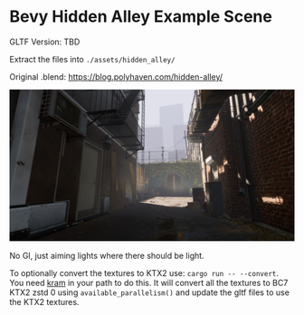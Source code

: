 # Bevy Hidden Alley Example Scene

GLTF Version: TBD

Extract the files into `./assets/hidden_alley/`

Original .blend: https://blog.polyhaven.com/hidden-alley/

![demo](demo.jpg)

No GI, just aiming lights where there should be light.

To optionally convert the textures to KTX2 use: `cargo run -- --convert`. You need [kram](https://github.com/alecazam/kram) in your path to do this. It will convert all the textures to BC7 KTX2 zstd 0 using `available_parallelism()` and update the gltf files to use the KTX2 textures.
